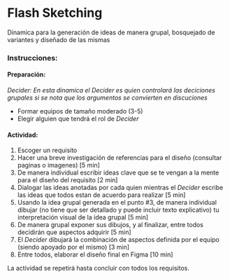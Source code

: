# Flash Sketching
Dinamica para la generación de ideas de manera grupal, bosquejado de variantes y diseñado de las mismas

### Instrucciones:
#### Preparación:
_Decider: En esta dinamica el Decider es quien controlará las deciciones grupales si se nota que los argumentos se convierten en discuciones_
- Formar equipos de tamaño moderado (3-5)
- Elegir alguien que tendrá el rol de _Decider_

#### Actividad:
1. Escoger un requisito
2. Hacer una breve investigación de referencias para el diseño (consultar paginas o imagenes) [5 min]
3. De manera individual escribir ideas clave que se te vengan a la mente para el diseño del requisito [2 min]
4. Dialogar las ideas anotadas por cada quien mientras el _Decider_ escribe las ideas que todos estan de acuerdo para realizar [5 min]
5. Usando la idea grupal generada en el punto #3, de manera individual dibujar (no tiene que ser detallado y puede incluir texto explicativo) tu interpretación visual de la idea grupal [5 min]
6. De manera grupal exponer sus dibujos, y al finalizar, entre todos decidirán que aspectos adquirir [5 min]
7. El _Decider_ dibujará la combinación de aspectos definida por el equipo (siendo apoyado por el mismo) [3 min]
8. Entre todos, elaborar el diseño final en Figma [10 min]

La actividad se repetirá hasta concluir con todos los requisitos.
